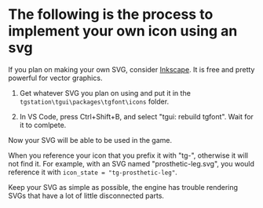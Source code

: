 
# The following is the process to implement your own icon using an svg

If you plan on making your own SVG, consider [Inkscape](https://inkscape.org/). It is free and pretty powerful for vector graphics.

1. Get whatever SVG you plan on using and put it in the `tgstation\tgui\packages\tgfont\icons` folder.

2. In VS Code, press Ctrl+Shift+B, and select "tgui: rebuild tgfont". Wait for it to comlpete.

Now your SVG will be able to be used in the game.

When you reference your icon that you prefix it with "tg-", otherwise it will not find it. For example, with an SVG named "prosthetic-leg.svg", you would reference it with `icon_state = "tg-prosthetic-leg"`.

Keep your SVG as simple as possible, the engine has trouble rendering SVGs that have a lot of little disconnected parts.
